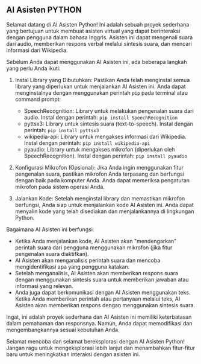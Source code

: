 ## AI Asisten PYTHON

Selamat datang di AI Asisten Python! Ini adalah sebuah proyek sederhana yang bertujuan untuk membuat asisten virtual yang dapat berinteraksi dengan pengguna dalam bahasa Inggris. Asisten ini dapat mengenali suara dari audio, memberikan respons verbal melalui sintesis suara, dan mencari informasi dari Wikipedia.

Sebelum Anda dapat menggunakan AI Asisten ini, ada beberapa langkah yang perlu Anda ikuti:

1. Instal Library yang Dibutuhkan:
   Pastikan Anda telah menginstal semua library yang diperlukan untuk menjalankan AI Asisten ini. Anda dapat menginstalnya dengan menggunakan perintah `pip` pada terminal atau command prompt:

   - SpeechRecognition: Library untuk melakukan pengenalan suara dari audio. Instal dengan perintah: `pip install SpeechRecognition`
   - pyttsx3: Library untuk sintesis suara (text-to-speech). Instal dengan perintah: `pip install pyttsx3`
   - wikipedia-api: Library untuk mengakses informasi dari Wikipedia. Instal dengan perintah: `pip install wikipedia-api`
   - pyaudio: Library untuk mengakses mikrofon (diperlukan oleh SpeechRecognition). Instal dengan perintah: `pip install pyaudio`

2. Konfigurasi Mikrofon (Opsional):
   Jika Anda ingin menggunakan fitur pengenalan suara, pastikan mikrofon Anda terpasang dan berfungsi dengan baik pada komputer Anda. Anda dapat memeriksa pengaturan mikrofon pada sistem operasi Anda.

3. Jalankan Kode:
   Setelah menginstal library dan memastikan mikrofon berfungsi, Anda siap untuk menjalankan kode AI Asisten ini. Anda dapat menyalin kode yang telah disediakan dan menjalankannya di lingkungan Python.

Bagaimana AI Asisten ini berfungsi:
- Ketika Anda menjalankan kode, AI Asisten akan "mendengarkan" perintah suara dari pengguna menggunakan mikrofon (jika fitur pengenalan suara diaktifkan).
- AI Asisten akan menganalisis perintah suara dan mencoba mengidentifikasi apa yang pengguna katakan.
- Setelah menganalisis, AI Asisten akan memberikan respons suara dengan menggunakan sintesis suara untuk memberikan jawaban atau informasi yang relevan.
- Anda juga dapat berkomunikasi dengan AI Asisten menggunakan teks. Ketika Anda memberikan perintah atau pertanyaan melalui teks, AI Asisten akan memberikan respons dengan menggunakan sintesis suara.

Ingat, ini adalah proyek sederhana dan AI Asisten ini memiliki keterbatasan dalam pemahaman dan responsnya. Namun, Anda dapat memodifikasi dan mengembangkannya sesuai kebutuhan Anda.

Selamat mencoba dan selamat bereksplorasi dengan AI Asisten Python! Jangan ragu untuk mengeksplorasi lebih lanjut dan menambahkan fitur-fitur baru untuk meningkatkan interaksi dengan asisten ini.
